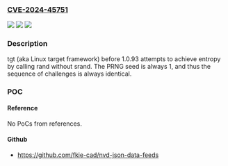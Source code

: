 ### [CVE-2024-45751](https://cve.mitre.org/cgi-bin/cvename.cgi?name=CVE-2024-45751)
![](https://img.shields.io/static/v1?label=Product&message=n%2Fa&color=blue)
![](https://img.shields.io/static/v1?label=Version&message=n%2Fa&color=blue)
![](https://img.shields.io/static/v1?label=Vulnerability&message=n%2Fa&color=brighgreen)

### Description

tgt (aka Linux target framework) before 1.0.93 attempts to achieve entropy by calling rand without srand. The PRNG seed is always 1, and thus the sequence of challenges is always identical.

### POC

#### Reference
No PoCs from references.

#### Github
- https://github.com/fkie-cad/nvd-json-data-feeds

